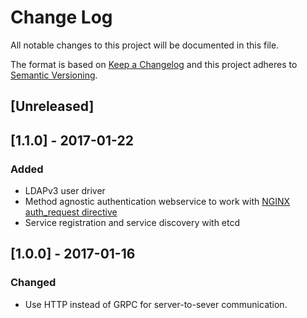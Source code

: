 # Change Log
All notable changes to this project will be documented in this file.

The format is based on [Keep a Changelog](http://keepachangelog.com/)
and this project adheres to [Semantic Versioning](http://semver.org/).

## [Unreleased]

## [1.1.0] - 2017-01-22
### Added
- LDAPv3 user driver
- Method agnostic authentication webservice to work with [NGINX auth_request
  directive](http://nginx.org/en/docs/http/ngx_http_auth_request_module.html#auth_request)
- Service registration and service discovery with etcd

## [1.0.0] - 2017-01-16
### Changed
- Use HTTP instead of GRPC for server-to-sever communication.
